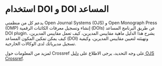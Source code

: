 # استخدام DOI و DOI المساعد

يدعم كل من منظمتي Open Journal Systems (OJS) و Open Monograph Press (OMP) إنشاء وتسجيل معرفات الكائنات الرقمية \(DOIs\) عن طريق البرنامج المساعد DOI plugin. يشرح هذا الدليل ماهية مقاييس المديرين، كيف تعمل مقاييس المديرين، كيف يمكن تمكين المكون المساعد (DOI) وتهيئته لتعيين مقاييس المديرين، وكيفية تسجيل مديرياتك لدى الوكالات الخارجية.

لمزيد من المعلومات حول Crossref على وجه التحديد، يرجى الاطلاع على [دليل OJS Crossref](/crossref-ojs-manual).
